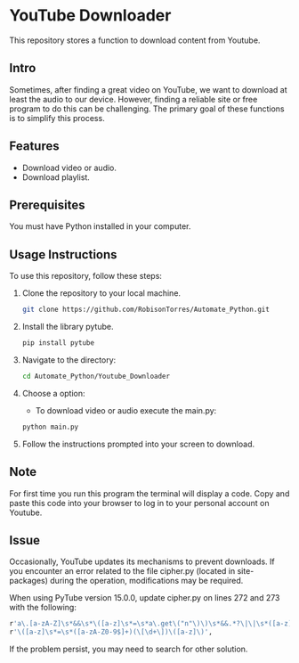 # YouTube Downloader

This repository stores a function to download content from Youtube.

## Intro

Sometimes, after finding a great video on YouTube, we want to download at least the audio to our device. However, finding a reliable site or free program to do this can be challenging. The primary goal of these functions is to simplify this process.

## Features 

 - Download video or audio.
 - Download playlist.

## Prerequisites

You must have Python installed in your computer.

## Usage Instructions

To use this repository, follow these steps:

1. Clone the repository to your local machine.

   ```bash
   git clone https://github.com/RobisonTorres/Automate_Python.git

2. Install the library pytube.

   ```bash
   pip install pytube

3. Navigate to the directory:

   ```bash
   cd Automate_Python/Youtube_Downloader

4. Choose a option:

    * To download video or audio execute the main.py:
    ```bash
   python main.py

5. Follow the instructions prompted into your screen to download.

## Note

For first time you run this program the terminal will display a code. Copy and paste this code into your browser to log in to your personal account on Youtube. 

## Issue

Occasionally, YouTube updates its mechanisms to prevent downloads. If you encounter an error related to the file cipher.py (located in site-packages) during the operation, modifications may be required.

When using PyTube version 15.0.0, update cipher.py on lines 272 and 273 with the following:

   ```bash
   r'a\.[a-zA-Z]\s*&&\s*\([a-z]\s*=\s*a\.get\("n"\)\)\s*&&.*?\|\|\s*([a-z]+)',
   r'\([a-z]\s*=\s*([a-zA-Z0-9$]+)(\[\d+\])\([a-z]\)',
   ```

If the problem persist, you may need to search for other solution.